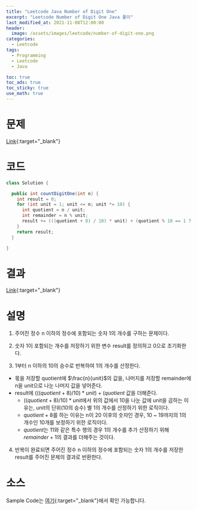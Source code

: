 ```yaml
---
title: "Leetcode Java Number of Digit One"
excerpt: "Leetcode Number of Digit One Java 풀이"
last_modified_at: 2021-11-08T12:00:00
header:
  image: /assets/images/leetcode/number-of-digit-one.png
categories:
  - Leetcode
tags:
  - Programming
  - Leetcode
  - Java

toc: true
toc_ads: true
toc_sticky: true
use_math: true
---
```

# 문제
[Link](https://leetcode.com/problems/number-of-digit-one/){:target="_blank"}

# 코드
```java
class Solution {

  public int countDigitOne(int n) {
    int result = 0;
    for (int unit = 1; unit <= n; unit *= 10) {
      int quotient = n / unit;
      int remainder = n % unit;
      result += (((quotient + 8) / 10) * unit) + (quotient % 10 == 1 ? remainder + 1 : 0);
    }
    return result;
  }

}
```

# 결과
[Link](https://leetcode.com/submissions/detail/583711666/){:target="_blank"}

# 설명
1. 주어진 정수 n 이하의 정수에 포함되는 숫자 1의 개수를 구하는 문제이다.

2. 숫자 1이 포함되는 개수를 저장하기 위한 변수 result를 정의하고 0으로 초기화한다.

3. 1부터 n 이하의 10의 승수로 반복하여 1의 개수를 산정한다.
- 몫을 저장할 quotient에 $\frac{n}{unit}$의 값을, 나머지를 저장할 remainder에 n을 unit으로 나눈 나머지 값을 넣어준다.
- result에 $(((quotient + 8) / 10) * unit) + (quotient % 10 == 1 ? remainder + 1 : 0)$ 값을 더해준다.
  - $((quotient + 8) / 10) * unit$에서 위의 값에서 10을 나눈 값에 unit을 곱하는 이유는, unit의 단위(10의 승수) 별 1의 개수를 산정하기 위한 로직이다.
  - $quotient + 8$를 하는 이유는 n이 20 이후의 숫자인 경우, 10 ~ 19까지의 1의 개수인 10개를 보정하기 위한 로직이다.
  - $quotient % 10 == 1 ? remainder + 1 : 0$는 11와 같은 특수 행의 경우 1의 개수를 추가 산정하기 위해 $remainder + 1$의 결과를 더해주는 것이다.

4. 반복이 완료되면 주어진 정수 n 이하의 정수에 포함되는 숫자 1의 개수를 저장한 result를 주어진 문제의 결과로 반환한다.

# 소스
Sample Code는 [여기](https://github.com/GracefulSoul/leetcode/blob/master/src/main/java/gracefulsoul/problems/NumberOfDigitOne.java){:target="_blank"}에서 확인 가능합니다.